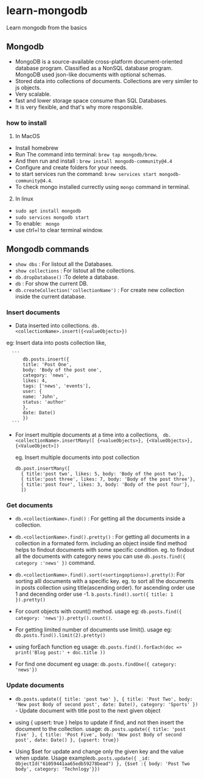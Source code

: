 # learn-mongodb
Learn mongodb from the basics


## Mongodb
- MongoDB is a source-available cross-platform document-oriented database program. Classified as a NonSQL database program. MongoDB used json-like documents with optional schemas.
- Stored data into collections of documents. Collections are very similer to js objects.
- Very scalable.
- fast and lower storage space consume than SQL Databases.
- It is very flexible, and  that's why more responsible.

### how to install
 1. In MacOS
 - Install homebrew
 - Run The command into terminal: `brew tap mongodb/brew`.
 - And then run and install : `brew install mongodb-community@4.4`
 - Configure and create folders for your needs.
 - to start services run the command: `brew services start mongodb-community@4.4`.
 - To check mongo installed currectly using `mongo` command in terminal.

 2. In linux 
 - `sudo apt install mongodb`
 - `sudo services mongodb start`
 - To enable: ` mongo`
 - use ctrl+l to clear terminal window.

 ## Mongodb commands
 - `show dbs` : For listout all the Databases.
 - `show collections` : For listout all the collections.
 - `db.dropDatabase()` :To delete a database.
 - `db` : For show the current DB.
 - `db.createCollection('collectionName')` : For create new collection inside the current database.

 ### Insert documents

 - Data inserted into collections. 
  `db.<collectionName>.insert({<valueObjects>})`

  eg: Insert data into  posts collection like,

      ```
          db.posts.insert({
          title: 'Post One',
          body: 'Body of the post one',
          category: 'news',
          likes: 4,
          tags: ['news', 'events'],
          user: {
          name: 'John',
          status: 'author' 
          },
          date: Date()
          })
      ```

- For insert multiple documents at a time into a collections,
  ` db.<collectionName>.insertMany([ {<valueObjects>}, {<ValueObjects>}, {<ValueObject>])`

  eg. Insert multiple documents into post collection
    
    ```
    db.post.insertMany([
      { title:'post two', likes: 5, body: 'Body of the post two'},
      { title:'post three', likes: 7, body: 'Body of the post three'},
      { title:'post four', likes: 3, body: 'Body of the post four'},
      ])
    ```

### Get documents

- `db.<collectionName>.find()` : For getting all the documents inside a collection.

- `db.<collectionName>.find().pretty()` : For getting all documents in a collection in a formated form. including an object inside find method helps to findout documents with some specific condition.
 eg. to findout all the documents with category news you can use `db.posts.find({ category :'news' })` command.

- `db.<collectionName>.find().sort(<sortingoptions>).pretty()`: For sorting alll documents with a specific key.
 eg. to sort all the documents in posts collection using title(ascending order). for ascending order use 1 and decending order use -1.
  `b.posts.find().sort({ title: 1 }).pretty()`

- For count objects  with count() method.
  usage eg: `db.posts.find({ category: 'news'}).pretty().count()`.

- For getting limited number of documents use limit().
  usage eg: `db.posts.find().limit(2).pretty()`

- using forEach function
  eg usage: `db.posts.find().forEach(doc => print('Blog post:' + doc.title ))`

- For find one document
 eg usage: `db.posts.findOne({ category: 'news'})`

 ### Update documents

- `db.posts.update({ title: 'post two' }, { title: 'Post Two', body: 'New post Body of second post', date: Date(), category: 'Sports' })` - Update document with title post to the next given object 
 
- using { upsert: true }  helps to update if find, and not then insert the document to the collection.
  usage: `db.posts.update({ title: 'post five' }, { title: 'Post Five', body: 'New post Body of second post', date: Date() }, {upsert: true})`

- Using $set for update and change only the given key and the value  when update.
  Usage example`db.posts.update({ _id: ObjectId("61059441aa65edb59278bead") }, {$set :{ body: 'Post Two body', category: 'Technlogy'}})`
